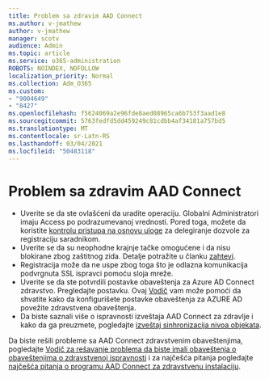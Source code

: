 ```yaml
---
title: Problem sa zdravim AAD Connect
ms.author: v-jmathew
author: v-jmathew
manager: scotv
audience: Admin
ms.topic: article
ms.service: o365-administration
ROBOTS: NOINDEX, NOFOLLOW
localization_priority: Normal
ms.collection: Adm_O365
ms.custom:
- "9004649"
- "8427"
ms.openlocfilehash: f5624069a2e96fde8aed08965ca6b753f3aad1e8
ms.sourcegitcommit: 5763fedfd5dd459249c81cdbb4af34181a757bd5
ms.translationtype: MT
ms.contentlocale: sr-Latn-RS
ms.lasthandoff: 03/04/2021
ms.locfileid: "50483118"
---
```

# <a name="problem-with-aad-connect-health"></a>Problem sa zdravim AAD Connect

- Uverite se da ste ovlašćeni da uradite operaciju. Globalni Administratori imaju Access po podrazumevanoj vrednosti. Pored toga, možete da koristite [kontrolu pristupa na osnovu uloge](https://docs.microsoft.com/azure/active-directory/connect-health/active-directory-aadconnect-health-operations) za delegiranje dozvole za registraciju saradnikom.
- Uverite se da su neophodne krajnje tačke omogućene i da nisu blokirane zbog zaštitnog zida. Detalje potražite u članku [zahtevi](https://docs.microsoft.com/azure/active-directory/hybrid/how-to-connect-health-agent-install).
- Registracija može da ne uspe zbog toga što je odlazna komunikacija podvrgnuta SSL ispravci pomoću sloja mreže.
- Uverite se da ste potvrdili postavke obaveštenja za Azure AD Connect zdravstvo. Pregledajte postavku. Ovaj [Vodič](https://docs.microsoft.com/azure/active-directory/hybrid/how-to-connect-health-operations) vam može pomoći da shvatite kako da konfigurišete postavke obaveštenja za AZURE AD povežite zdravstvena obaveštenja.
- Da biste saznali više o ispravnosti izveštaja AAD Connect za zdravlje i kako da ga preuzmete, pogledajte [izveštaj sinhronizacija nivoa objekata](https://docs.microsoft.com/azure/active-directory/hybrid/how-to-connect-health-sync).

Da biste rešili probleme sa AAD Connect zdravstvenim obaveštenjima, pogledajte [Vodič za rešavanje problema da biste imali obaveštenja o obaveštenjima o zdravstvenoj ispravnosti](https://docs.microsoft.com/azure/active-directory/hybrid/how-to-connect-health-data-freshness) i za najčešća pitanja pogledajte [najčešća pitanja o programu AAD Connect za zdravstvenu instalaciju](https://docs.microsoft.com/azure/active-directory/hybrid/reference-connect-health-faq).
